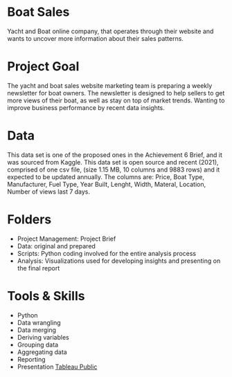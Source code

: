# Boat Sales
Yacht and Boat online company, that operates 
through their website and wants to uncover more information about their sales patterns.

# Project Goal
The  yacht and boat sales website  marketing team is
preparing a weekly newsletter for boat owners. The newsletter is designed to help sellers to get more views of their boat, as well as stay on top of market trends. 
Wanting to improve business performance by recent data insights.


# Data
This data set is one of the proposed ones in the Achievement 6 Brief, and it was sourced from Kaggle. This data set is open source and recent (2021), comprised of one csv file, (size 1.15 MB, 10 columns and 9883 rows)  and  it expected to be updated annually.
The columns are: Price, Boat Type, Manufacturer, Fuel Type, Year Built, Lenght, Width, Materal, Location, Number of views last 7 days.
  
# Folders
- Project Management: Project Brief
- Data: original and prepared 
- Scripts: Python coding involved for the entire analysis process
- Analysis: Visualizations used for developing insights and presenting on the final report
  
# Tools & Skills  
- Python
- Data wrangling
- Data merging
- Deriving variables
- Grouping data
- Aggregating data
- Reporting
- Presentation  <a href=https://public.tableau.com/app/profile/mafalda.antunes/viz/BoatSales_17039822471950/Story1> Tableau Public</a>



